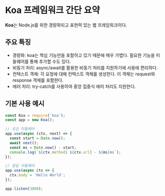 # Koa 프레임워크 간단 요약

<b>Koa</b>는 Node.js를 위한 경량화되고 표현력 있는 웹 프레임워크이다.

## 주요 특징

- 경량화: koa는 핵심 기능만을 포함하고 있기 때문에 매우 가볍다. 필요한 기능을 미들웨어를 통해 추가할 수도 있다.
- 비동기 처리: async/await를 활용한 비동기 처리를 지원하기에 사용에 편리하다.
- 컨텍스트 객체: 각 요청에 대해 컨텍스트 객체를 생성한다. 이 객체는 request와 response 객체를 포함한다.
- 에러 처리: try-catch를 사용하여 중앙 집중식 에러 처리도 지원한다.

## 기본 사용 예시

```js
const Koa = require('koa');
const app = new Koa();

// 로깅 미들웨어
app.use(async (ctx, next) => {
  const start = Date.now();
  await next();
  const ms = Date.now() - start;
  console.log(`${ctx.method} ${ctx.url} - ${ms}ms`);
});

// 응답 미들웨어
app.use(async ctx => {
  ctx.body = 'Hello World';
});

app.listen(3000);
```

